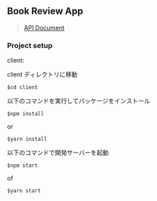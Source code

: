 ## Book Review App

> [API Document](https://app.swaggerhub.com/apis-docs/Takumaron/TechTrain-RailwayMission/1.0.0#/)

### Project setup

client:

client ディレクトリに移動

```
$cd client
```

以下のコマンドを実行してパッケージをインストール

```
$npm install
```

or

```
$yarn install
```

以下のコマンドで開発サーバーを起動

```
$npm start
```

of

```
$yarn start
```
